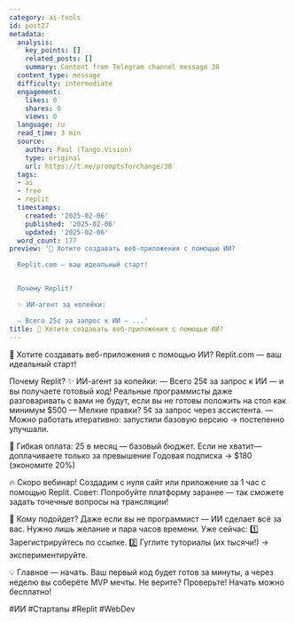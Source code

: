 ```yaml
---
category: ai-tools
id: post27
metadata:
  analysis:
    key_points: []
    related_posts: []
    summary: Content from Telegram channel message 38
  content_type: message
  difficulty: intermediate
  engagement:
    likes: 0
    shares: 0
    views: 0
  language: ru
  read_time: 3 min
  source:
    author: Paul (Tango.Vision)
    type: original
    url: https://t.me/promptsforchange/38
  tags:
  - ai
  - free
  - replit
  timestamps:
    created: '2025-02-06'
    published: '2025-02-06'
    updated: '2025-02-06'
  word_count: 177
preview: '🚀 Хотите создавать веб-приложения с помощью ИИ?

  Replit.com — ваш идеальный старт!


  Почему Replit?

  ✨ ИИ-агент за копейки:

  — Всего 25¢ за запрос к ИИ — ...'
title: 🚀 Хотите создавать веб-приложения с помощью ИИ?
---
```


🚀 Хотите создавать веб-приложения с помощью ИИ?
Replit.com — ваш идеальный старт!

Почему Replit?
✨ ИИ-агент за копейки:
— Всего 25¢ за запрос к ИИ — и вы получаете готовый код! Реальные программисты даже разговаривать с вами не будут, если вы не готовы положить на стол как минимум $500
— Мелкие правки? 5¢ за запрос через ассистента.
— Можно работать итеративно: запустили базовую версию → постепенно улучшали.

💸 Гибкая оплата:
25 в месяц — базовый бюджет. Если не хватит—доплачиваете только за превышение
Годовая подписка → $180 (экономите 20%)

🔥 Скоро вебинар!
Создадим с нуля сайт или приложение за 1 час с помощью Replit.
Совет: Попробуйте платформу заранее — так сможете задать точечные вопросы на трансляции!

🎯 Кому подойдет?
Даже если вы не программист — ИИ сделает всё за вас.
Нужно лишь желание и пара часов времени. Уже сейчас:
1️⃣ Зарегистрируйтесь по ссылке.
2️⃣ Гуглите туториалы (их тысячи!) → экспериментируйте.

💡 Главное — начать.
Ваш первый код будет готов за минуты, а через неделю вы соберёте MVP мечты. Не верите? Проверьте! Начать можно бесплатно!

#ИИ #Стартапы #Replit #WebDev